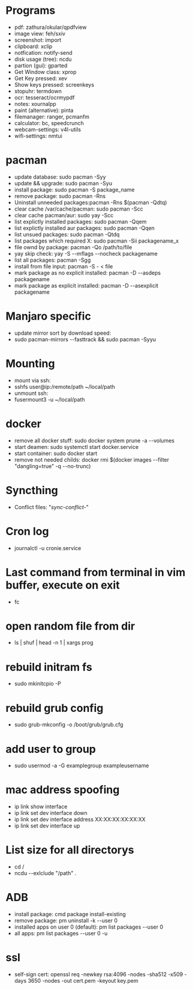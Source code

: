 # Programs
* pdf: zathura/okular/qpdfview
* image view: feh/sxiv
* screenshot: import
* clipboard: xclip
* notfication: notify-send
* disk usage (tree): ncdu
* partion (gui): gparted
* Get Window class: xprop
* Get Key pressed: xev
* Show keys pressed: screenkeys
* stopuhr: termdown
* ocr: tesseract/ocrmypdf
* notes: xournalpp
* paint (alternative): pinta
* filemanager: ranger, pcmanfm
* calculator: bc, speedcrunch
* webcam-settings: v4l-utils
* wifi-settings: nmtui

# pacman
* update database: sudo pacman -Syy
* update && upgrade: sudo pacman -Syu
* install package: sudo pacman -S package_name
* remove package: sudo pacman -Rns
* Uninstall unneeded packages:pacman -Rns $(pacman -Qdtq)
* clear cache /var/cache/pacman: sudo pacman -Scc
* clear cache pacman/aur: sudo yay -Scc
* list explictly installed packages: sudo pacman -Qqem
* list explictly installed aur packages: sudo pacman -Qqen
* list unsued packages: sudo pacman -Qtdq
* list packages which required X: sudo pacman -Sii packagename_x
* file ownd by package: pacman -Qo /path/to/file
* yay skip check: yay -S --mflags --nocheck packagename
* list all packages: pacman -Sgg
* install from file input: pacman -S - < file
* mark package as no explicit installed: pacman -D --asdeps packagename
* mark package as explicit installed: pacman -D --asexplicit packagename

# Manjaro specific
+ update mirror sort by download speed:
+ sudo pacman-mirrors --fasttrack && sudo pacman -Syyu

# Mounting
* mount via ssh:
* sshfs user@ip:/remote/path ~/local/path
* unmount ssh:
* fusermount3 -u ~/local/path

# docker
* remove all docker stuff: sudo docker system prune -a --volumes
* start deamen: sudo systemctl start docker.service
* start container: sudo docker start <id>
* remove not needed childs: docker rmi $(docker images --filter "dangling=true" -q --no-trunc)

# Syncthing
* Conflict files: "*sync-conflict-*"

# Cron log
* journalctl -u cronie.service

# Last command from terminal in vim buffer, execute on exit
* fc

# open random file from dir
* ls | shuf | head -n 1 | xargs prog

# rebuild initram fs
* sudo mkinitcpio -P

# rebuild grub config
* sudo grub-mkconfig -o /boot/grub/grub.cfg

# add user to group
* sudo usermod -a -G examplegroup exampleusername

# mac address spoofing
* ip link show interface
* ip link set dev interface down
* ip link set dev interface address XX:XX:XX:XX:XX:XX
* ip link set dev interface up

# List size for all directorys
* cd /
* ncdu --exlclude "/path" .

# ADB
* install package: cmd package install-existing <package>
* remove package: pm uninstall -k --user 0 <package>
* installed apps on user 0 (default): pm list packages --user 0
* all apps: pm list packages --user 0 -u

# ssl
* self-sign cert: openssl req -newkey rsa:4096 -nodes -sha512 -x509 -days 3650 -nodes -out cert.pem -keyout key.pem
